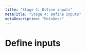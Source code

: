 ```yaml
---
title: "Stage 4: Define inputs"
metaTitle: "Stage 4: Define inputs"
metaDescription: "MetaDesc"
---
```


# Define inputs 



